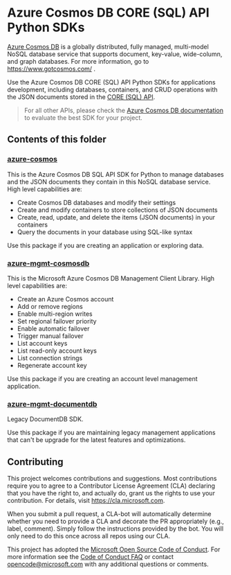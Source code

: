 # Azure Cosmos DB CORE (SQL) API Python SDKs

[Azure Cosmos DB](https://docs.microsoft.com/en-us/azure/cosmos-db/) is a globally distributed, fully managed, multi-model NoSQL database service that supports document, key-value, wide-column, and graph databases. For more information, go to https://www.gotcosmos.com/ .

Use the Azure Cosmos DB CORE (SQL) API Python SDKs for applications development, including databases, containers, and CRUD operations with the JSON documents stored in the [CORE (SQL) API](https://docs.microsoft.com/en-us/azure/cosmos-db/sql-query-getting-started). 

> For all other APIs, please check the [Azure Cosmos DB documentation](https://docs.microsoft.com/en-us/azure/cosmos-db/introduction) to evaluate the best SDK for your project.

## Contents of this folder

### [azure-cosmos](./azure-cosmos)

This is the Azure Cosmos DB SQL API SDK for Python to manage databases and the JSON documents they contain in this NoSQL database service. High level capabilities are:

+ Create Cosmos DB databases and modify their settings
+ Create and modify containers to store collections of JSON documents
+ Create, read, update, and delete the items (JSON documents) in your containers
+ Query the documents in your database using SQL-like syntax

Use this package if you are creating an application or exploring data.

### [azure-mgmt-cosmosdb](./azure-mgmt-cosmosdb)

This is the Microsoft Azure Cosmos DB Management Client Library. High level capabilities are:

+ Create an Azure Cosmos account
+ Add or remove regions
+ Enable multi-region writes
+ Set regional failover priority
+ Enable automatic failover
+ Trigger manual failover
+ List account keys
+ List read-only account keys
+ List connection strings
+ Regenerate account key

Use this package if you are creating an account level management application.

### [azure-mgmt-documentdb](./azure-mgmt-documentdb)

Legacy DocumentDB SDK.

Use this package if you are maintaining legacy management applications that can't be upgrade for the latest features and optimizations.

## Contributing

This project welcomes contributions and suggestions.  Most contributions require you to agree to a
Contributor License Agreement (CLA) declaring that you have the right to, and actually do, grant us
the rights to use your contribution. For details, visit https://cla.microsoft.com.

When you submit a pull request, a CLA-bot will automatically determine whether you need to provide
a CLA and decorate the PR appropriately (e.g., label, comment). Simply follow the instructions
provided by the bot. You will only need to do this once across all repos using our CLA.

This project has adopted the [Microsoft Open Source Code of Conduct](https://opensource.microsoft.com/codeofconduct/).
For more information see the [Code of Conduct FAQ](https://opensource.microsoft.com/codeofconduct/faq/) or
contact [opencode@microsoft.com](mailto:opencode@microsoft.com) with any additional questions or comments.
